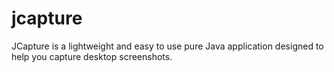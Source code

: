 jcapture
========

JCapture is a lightweight and easy to use pure Java application designed to help you capture desktop screenshots.
